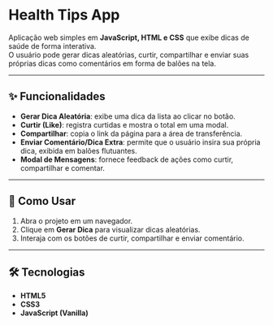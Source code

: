 # Health Tips App

Aplicação web simples em **JavaScript, HTML e CSS** que exibe dicas de saúde de forma interativa.  
O usuário pode gerar dicas aleatórias, curtir, compartilhar e enviar suas próprias dicas como comentários em forma de balões na tela.

---

## ✨ Funcionalidades
- **Gerar Dica Aleatória**: exibe uma dica da lista ao clicar no botão.  
- **Curtir (Like)**: registra curtidas e mostra o total em uma modal.  
- **Compartilhar**: copia o link da página para a área de transferência.  
- **Enviar Comentário/Dica Extra**: permite que o usuário insira sua própria dica, exibida em balões flutuantes.  
- **Modal de Mensagens**: fornece feedback de ações como curtir, compartilhar e comentar.  

---

## 🚀 Como Usar
1. Abra o projeto em um navegador.  
2. Clique em **Gerar Dica** para visualizar dicas aleatórias.  
3. Interaja com os botões de curtir, compartilhar e enviar comentário.  

---

## 🛠️ Tecnologias
- **HTML5**  
- **CSS3**  
- **JavaScript (Vanilla)**  

